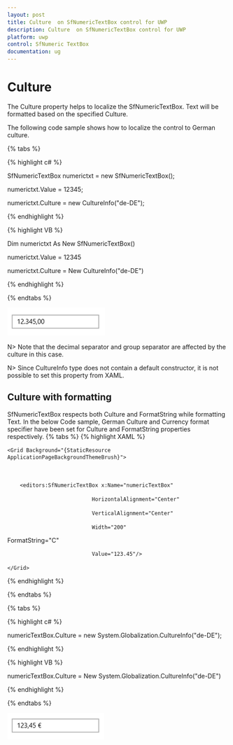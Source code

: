 ```yaml
---
layout: post
title: Culture  on SfNumericTextBox control for UWP
description: Culture  on SfNumericTextBox control for UWP
platform: uwp
control: SfNumeric TextBox
documentation: ug
---
```


# Culture

The Culture property helps to localize the SfNumericTextBox. Text will be formatted based on the specified Culture. 

The following code sample shows how to localize the control to German culture.

{% tabs %}

{% highlight c# %}

SfNumericTextBox numerictxt = new SfNumericTextBox();

numerictxt.Value = 12345;

numerictxt.Culture = new CultureInfo("de-DE");

{% endhighlight %}

{% highlight VB %}

Dim numerictxt As New SfNumericTextBox()

numerictxt.Value = 12345

numerictxt.Culture = New CultureInfo("de-DE")

{% endhighlight %}

{% endtabs %}

![](Concepts_images/Concepts_img3.png)

N> Note that the decimal separator and group separator are affected by the culture in this case.

N>  Since CultureInfo type does not contain a default constructor, it is not possible to set this property from XAML.

## Culture with formatting

SfNumericTextBox respects both Culture and FormatString while formatting Text. In the below Code sample, German Culture and Currency format specifier have been set for Culture and FormatString properties respectively.
{% tabs %}
{% highlight XAML %}

<Page xmlns:editors="using:Syncfusion.UI.Xaml.Controls.Input">



    <Grid Background="{StaticResource ApplicationPageBackgroundThemeBrush}">



        <editors:SfNumericTextBox x:Name="numericTextBox"

                               HorizontalAlignment="Center"

                               VerticalAlignment="Center"

                               Width="200" 

FormatString="C"

                               Value="123.45"/>

    </Grid>

</Page>

{% endhighlight %}

{% endtabs %}

{% tabs %}

{% highlight c# %}

numericTextBox.Culture = new System.Globalization.CultureInfo("de-DE");

{% endhighlight %}

{% highlight VB %}

numericTextBox.Culture = New System.Globalization.CultureInfo("de-DE")

{% endhighlight %}

{% endtabs %}

![](Concepts_images/Concepts_img5.png)

